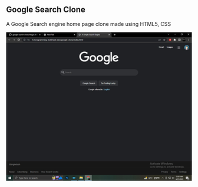 ## Google Search Clone

A Google Search engine home page clone made using HTML5, CSS

![preview](image/preview.jpg)
